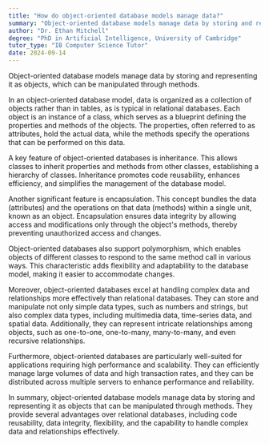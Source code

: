 ```yaml
---
title: "How do object-oriented database models manage data?"
summary: "Object-oriented database models manage data by storing and representing data as objects, which can be manipulated through methods."
author: "Dr. Ethan Mitchell"
degree: "PhD in Artificial Intelligence, University of Cambridge"
tutor_type: "IB Computer Science Tutor"
date: 2024-09-14
---
```


Object-oriented database models manage data by storing and representing it as objects, which can be manipulated through methods.

In an object-oriented database model, data is organized as a collection of objects rather than in tables, as is typical in relational databases. Each object is an instance of a class, which serves as a blueprint defining the properties and methods of the objects. The properties, often referred to as attributes, hold the actual data, while the methods specify the operations that can be performed on this data.

A key feature of object-oriented databases is inheritance. This allows classes to inherit properties and methods from other classes, establishing a hierarchy of classes. Inheritance promotes code reusability, enhances efficiency, and simplifies the management of the database model.

Another significant feature is encapsulation. This concept bundles the data (attributes) and the operations on that data (methods) within a single unit, known as an object. Encapsulation ensures data integrity by allowing access and modifications only through the object's methods, thereby preventing unauthorized access and changes.

Object-oriented databases also support polymorphism, which enables objects of different classes to respond to the same method call in various ways. This characteristic adds flexibility and adaptability to the database model, making it easier to accommodate changes.

Moreover, object-oriented databases excel at handling complex data and relationships more effectively than relational databases. They can store and manipulate not only simple data types, such as numbers and strings, but also complex data types, including multimedia data, time-series data, and spatial data. Additionally, they can represent intricate relationships among objects, such as one-to-one, one-to-many, many-to-many, and even recursive relationships.

Furthermore, object-oriented databases are particularly well-suited for applications requiring high performance and scalability. They can efficiently manage large volumes of data and high transaction rates, and they can be distributed across multiple servers to enhance performance and reliability.

In summary, object-oriented database models manage data by storing and representing it as objects that can be manipulated through methods. They provide several advantages over relational databases, including code reusability, data integrity, flexibility, and the capability to handle complex data and relationships effectively.
    